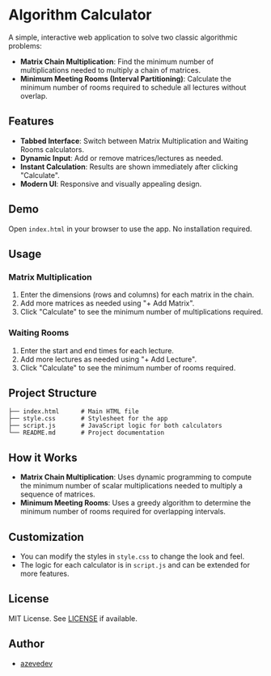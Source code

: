# Algorithm Calculator

A simple, interactive web application to solve two classic algorithmic problems:

- **Matrix Chain Multiplication**: Find the minimum number of multiplications needed to multiply a chain of matrices.
- **Minimum Meeting Rooms (Interval Partitioning)**: Calculate the minimum number of rooms required to schedule all lectures without overlap.

## Features

- **Tabbed Interface**: Switch between Matrix Multiplication and Waiting Rooms calculators.
- **Dynamic Input**: Add or remove matrices/lectures as needed.
- **Instant Calculation**: Results are shown immediately after clicking "Calculate".
- **Modern UI**: Responsive and visually appealing design.

## Demo

Open `index.html` in your browser to use the app. No installation required.

## Usage

### Matrix Multiplication
1. Enter the dimensions (rows and columns) for each matrix in the chain.
2. Add more matrices as needed using "+ Add Matrix".
3. Click "Calculate" to see the minimum number of multiplications required.

### Waiting Rooms
1. Enter the start and end times for each lecture.
2. Add more lectures as needed using "+ Add Lecture".
3. Click "Calculate" to see the minimum number of rooms required.

## Project Structure

```
├── index.html      # Main HTML file
├── style.css       # Stylesheet for the app
├── script.js       # JavaScript logic for both calculators
└── README.md       # Project documentation
```

## How it Works

- **Matrix Chain Multiplication**: Uses dynamic programming to compute the minimum number of scalar multiplications needed to multiply a sequence of matrices.
- **Minimum Meeting Rooms**: Uses a greedy algorithm to determine the minimum number of rooms required for overlapping intervals.

## Customization
- You can modify the styles in `style.css` to change the look and feel.
- The logic for each calculator is in `script.js` and can be extended for more features.

## License

MIT License. See [LICENSE](LICENSE) if available.

## Author

- [azevedev](https://github.com/azevedev)
